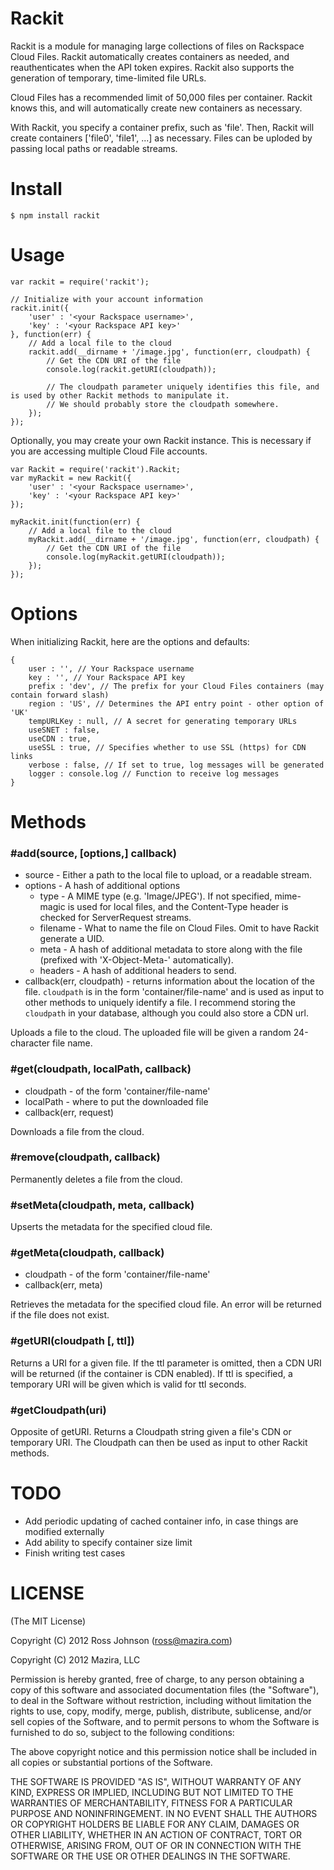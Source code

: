 # Rackit

Rackit is a module for managing large collections of files on Rackspace Cloud Files. Rackit automatically creates containers as needed, and reauthenticates when the API token expires. Rackit also supports the generation of temporary, time-limited file URLs.

Cloud Files has a recommended limit of 50,000 files per container. Rackit knows this, and will automatically create new containers as necessary.

With Rackit, you specify a container prefix, such as 'file'. Then, Rackit will create containers ['file0', 'file1', ...] as necessary. Files can be uploded by passing local paths or readable streams.

# Install

    $ npm install rackit

# Usage

    var rackit = require('rackit');
    
    // Initialize with your account information
    rackit.init({
        'user' : '<your Rackspace username>',
        'key' : '<your Rackspace API key>'
    }, function(err) {
        // Add a local file to the cloud
        rackit.add(__dirname + '/image.jpg', function(err, cloudpath) {
            // Get the CDN URI of the file
            console.log(rackit.getURI(cloudpath));

            // The cloudpath parameter uniquely identifies this file, and is used by other Rackit methods to manipulate it.
            // We should probably store the cloudpath somewhere.
        });
    });

Optionally, you may create your own Rackit instance. This is necessary if you are accessing multiple Cloud File accounts.

    var Rackit = require('rackit').Rackit;
    var myRackit = new Rackit({
        'user' : '<your Rackspace username>',
        'key' : '<your Rackspace API key>'
    });
    
    myRackit.init(function(err) {
        // Add a local file to the cloud
        myRackit.add(__dirname + '/image.jpg', function(err, cloudpath) {
            // Get the CDN URI of the file
            console.log(myRackit.getURI(cloudpath));
        });
    });
    
# Options

When initializing Rackit, here are the options and defaults:

    {
		user : '', // Your Rackspace username
		key : '', // Your Rackspace API key
		prefix : 'dev', // The prefix for your Cloud Files containers (may contain forward slash)
		region : 'US', // Determines the API entry point - other option of 'UK'
		tempURLKey : null, // A secret for generating temporary URLs
		useSNET : false,
		useCDN : true,
		useSSL : true, // Specifies whether to use SSL (https) for CDN links
		verbose : false, // If set to true, log messages will be generated
		logger : console.log // Function to receive log messages
    }

        
# Methods
### #add(source, [options,] callback)
- source - Either a path to the local file to upload, or a readable stream.
- options - A hash of additional options
  - type - A MIME type (e.g. 'Image/JPEG'). If not specified, mime-magic is used for local files, and the Content-Type header is checked for ServerRequest streams.
  - filename - What to name the file on Cloud Files. Omit to have Rackit generate a UID.
  - meta - A hash of additional metadata to store along with the file (prefixed with 'X-Object-Meta-' automatically).
  - headers - A hash of additional headers to send.
- callback(err, cloudpath) - returns information about the location of the file. `cloudpath` is in the form 'container/file-name' and is used as input to other methods to uniquely identify a file. I recommend storing the `cloudpath` in your database, although you could also store a CDN url.

Uploads a file to the cloud. The uploaded file will be given a random 24-character file name.

### #get(cloudpath, localPath, callback)
- cloudpath - of the form 'container/file-name'
- localPath - where to put the downloaded file
- callback(err, request)

Downloads a file from the cloud.

### #remove(cloudpath, callback)

Permanently deletes a file from the cloud.

### #setMeta(cloudpath, meta, callback)

Upserts the metadata for the specified cloud file.

### #getMeta(cloudpath, callback)
- cloudpath - of the form 'container/file-name'
- callback(err, meta)

Retrieves the metadata for the specified cloud file. An error will be returned if the file does not exist.

### #getURI(cloudpath [, ttl])

Returns a URI for a given file. If the ttl parameter is omitted, then a CDN URI will be returned (if the container is CDN enabled). If ttl is specified, a temporary URI will be given which is valid for ttl seconds.

### #getCloudpath(uri)

Opposite of getURI. Returns a Cloudpath string given a file's CDN or temporary URI. The Cloudpath can then be used as input to other Rackit methods.

# TODO

* Add periodic updating of cached container info, in case things are modified externally
* Add ability to specify container size limit
* Finish writing test cases

# LICENSE
(The MIT License)

Copyright (C) 2012 Ross Johnson (ross@mazira.com)

Copyright (C) 2012 Mazira, LLC

Permission is hereby granted, free of charge, to any person obtaining a copy of this software and associated documentation files (the "Software"), to deal in the Software without restriction, including without limitation the rights to use, copy, modify, merge, publish, distribute, sublicense, and/or sell copies of the Software, and to permit persons to whom the Software is furnished to do so, subject to the following conditions:

The above copyright notice and this permission notice shall be included in all copies or substantial portions of the Software.

THE SOFTWARE IS PROVIDED "AS IS", WITHOUT WARRANTY OF ANY KIND, EXPRESS OR IMPLIED, INCLUDING BUT NOT LIMITED TO THE WARRANTIES OF MERCHANTABILITY, FITNESS FOR A PARTICULAR PURPOSE AND NONINFRINGEMENT. IN NO EVENT SHALL THE AUTHORS OR COPYRIGHT HOLDERS BE LIABLE FOR ANY CLAIM, DAMAGES OR OTHER LIABILITY, WHETHER IN AN ACTION OF CONTRACT, TORT OR OTHERWISE, ARISING FROM, OUT OF OR IN CONNECTION WITH THE SOFTWARE OR THE USE OR OTHER DEALINGS IN THE SOFTWARE.